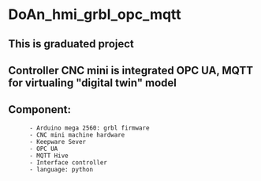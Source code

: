 # DoAn_hmi_grbl_opc_mqtt
## This is graduated project
## Controller CNC mini is integrated OPC UA, MQTT for virtualing "digital twin" model
## Component: 
          - Arduino mega 2560: grbl firmware
          - CNC mini machine hardware
          - Keepware Sever
          - OPC UA
          - MQTT Hive
          - Interface controller
          - language: python
          
